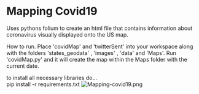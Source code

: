# Mapping Covid19
Uses pythons folium to create an html file that contains information about coronavirus visually displayed onto the US map.

How to run.
Place 'covidMap' and 'twitterSent' into your workspace along with the folders 'states_geodata' , 'images' , 'data' and 'Maps'. Run 'covidMap.py' and it will create the map within the Maps folder with the current date.


to install all necessary libraries do...         
pip install -r requirements.txt
![Mapping-covid19.png](https://i.gyazo.com/88bff1fda36feb416dca6e6f054ee2dd.png)
